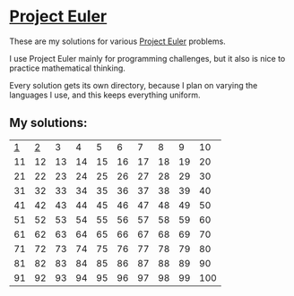 # [Project Euler](https://projecteuler.net)

These are my solutions for various [Project Euler](https://projecteuler.net) problems.

I use Project Euler mainly for programming challenges, but it also is nice to practice mathematical thinking.

Every solution gets its own directory, because I plan on varying the languages I use, and this keeps everything uniform.

## My solutions:


|                              |                              |    |    |    |    |    |    |    |     |
| ---------------------------- | ---------------------------- | -- | -- | -- | -- | -- | -- | -- | --- |
| [1](solutions/001/solve1.rb) | [2](solutions/002/solve2.rb) | 3  | 4  | 5  | 6  | 7  | 8  | 9  | 10  |
| 11                           | 12                           | 13 | 14 | 15 | 16 | 17 | 18 | 19 | 20  |
| 21                           | 22                           | 23 | 24 | 25 | 26 | 27 | 28 | 29 | 30  |
| 31                           | 32                           | 33 | 34 | 35 | 36 | 37 | 38 | 39 | 40  |
| 41                           | 42                           | 43 | 44 | 45 | 46 | 47 | 48 | 49 | 50  |
| 51                           | 52                           | 53 | 54 | 55 | 56 | 57 | 58 | 59 | 60  |
| 61                           | 62                           | 63 | 64 | 65 | 66 | 67 | 68 | 69 | 70  |
| 71                           | 72                           | 73 | 74 | 75 | 76 | 77 | 78 | 79 | 80  |
| 81                           | 82                           | 83 | 84 | 85 | 86 | 87 | 88 | 89 | 90  |
| 91                           | 92                           | 93 | 94 | 95 | 96 | 97 | 98 | 99 | 100 |

